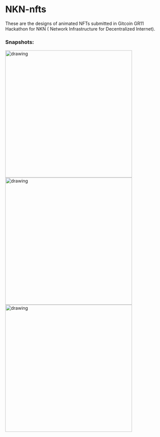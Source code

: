 # NKN-nfts
These are the designs of animated NFTs submitted in Gitcoin GR11 Hackathon for NKN ( Network Infrastructure for Decentralized Internet).

### Snapshots:

<img src="https://user-images.githubusercontent.com/90963726/182210885-50aa6549-220b-4d18-af8a-61bc187deb38.png" alt="drawing" style="width:400px;"/>           <img src="https://user-images.githubusercontent.com/90963726/182211831-dff3dbd9-21fb-4b97-a48d-26552dd8a3f7.png" alt="drawing" style="width:400px;"/> <img src="https://user-images.githubusercontent.com/90963726/182211898-bc03b9f5-2638-4c8d-984a-f051c64e6c52.png" alt="drawing" style="width:400px;"/>


